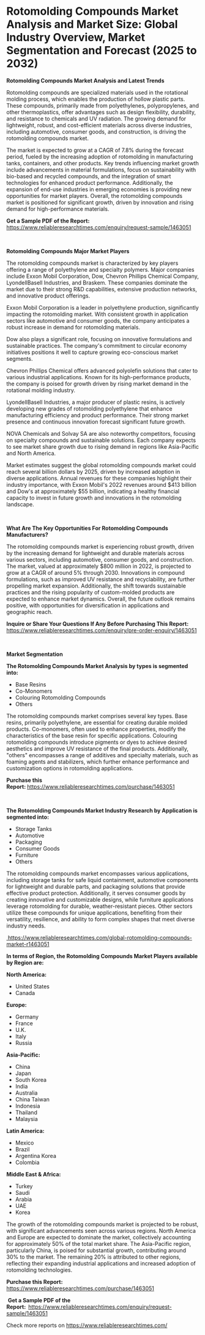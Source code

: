 <p><h1>Rotomolding Compounds Market Analysis and Market Size: Global Industry Overview, Market Segmentation and Forecast (2025 to 2032)</h1></p><p><strong>Rotomolding Compounds Market Analysis and Latest Trends</strong></p>
<p><p>Rotomolding compounds are specialized materials used in the rotational molding process, which enables the production of hollow plastic parts. These compounds, primarily made from polyethylenes, polypropylenes, and other thermoplastics, offer advantages such as design flexibility, durability, and resistance to chemicals and UV radiation. The growing demand for lightweight, robust, and cost-efficient materials across diverse industries, including automotive, consumer goods, and construction, is driving the rotomolding compounds market.</p><p>The market is expected to grow at a CAGR of 7.8% during the forecast period, fueled by the increasing adoption of rotomolding in manufacturing tanks, containers, and other products. Key trends influencing market growth include advancements in material formulations, focus on sustainability with bio-based and recycled compounds, and the integration of smart technologies for enhanced product performance. Additionally, the expansion of end-use industries in emerging economies is providing new opportunities for market players. Overall, the rotomolding compounds market is positioned for significant growth, driven by innovation and rising demand for high-performance materials.</p></p>
<p><strong>Get a Sample PDF of the Report:&nbsp;</strong> <a href="https://www.reliableresearchtimes.com/enquiry/request-sample/1463051?utm_campaign=3565&utm_medium=2&utm_source=Github&utm_content=ia&utm_term=03042025&utm_id=rotomolding-compounds">https://www.reliableresearchtimes.com/enquiry/request-sample/1463051</a></p>
<p>&nbsp;</p>
<p><strong>Rotomolding Compounds Major Market Players</strong></p>
<p><p>The rotomolding compounds market is characterized by key players offering a range of polyethylene and specialty polymers. Major companies include Exxon Mobil Corporation, Dow, Chevron Phillips Chemical Company, LyondellBasell Industries, and Braskem. These companies dominate the market due to their strong R&D capabilities, extensive production networks, and innovative product offerings.</p><p>Exxon Mobil Corporation is a leader in polyethylene production, significantly impacting the rotomolding market. With consistent growth in application sectors like automotive and consumer goods, the company anticipates a robust increase in demand for rotomolding materials.</p><p>Dow also plays a significant role, focusing on innovative formulations and sustainable practices. The company's commitment to circular economy initiatives positions it well to capture growing eco-conscious market segments.</p><p>Chevron Phillips Chemical offers advanced polyolefin solutions that cater to various industrial applications. Known for its high-performance products, the company is poised for growth driven by rising market demand in the rotational molding industry.</p><p>LyondellBasell Industries, a major producer of plastic resins, is actively developing new grades of rotomolding polyethylene that enhance manufacturing efficiency and product performance. Their strong market presence and continuous innovation forecast significant future growth.</p><p>NOVA Chemicals and Solvay SA are also noteworthy competitors, focusing on specialty compounds and sustainable solutions. Each company expects to see market share growth due to rising demand in regions like Asia-Pacific and North America.</p><p>Market estimates suggest the global rotomolding compounds market could reach several billion dollars by 2025, driven by increased adoption in diverse applications. Annual revenues for these companies highlight their industry importance, with Exxon Mobil's 2022 revenues around $413 billion and Dow's at approximately $55 billion, indicating a healthy financial capacity to invest in future growth and innovations in the rotomolding landscape.</p></p>
<p>&nbsp;</p>
<p><strong>What Are The Key Opportunities For Rotomolding Compounds Manufacturers?</strong></p>
<p><p>The rotomolding compounds market is experiencing robust growth, driven by the increasing demand for lightweight and durable materials across various sectors, including automotive, consumer goods, and construction. The market, valued at approximately $800 million in 2022, is projected to grow at a CAGR of around 5% through 2030. Innovations in compound formulations, such as improved UV resistance and recyclability, are further propelling market expansion. Additionally, the shift towards sustainable practices and the rising popularity of custom-molded products are expected to enhance market dynamics. Overall, the future outlook remains positive, with opportunities for diversification in applications and geographic reach.</p></p>
<p><strong>Inquire or Share Your Questions If Any Before Purchasing This Report:</strong> <a href="https://www.reliableresearchtimes.com/enquiry/pre-order-enquiry/1463051?utm_campaign=3565&utm_medium=2&utm_source=Github&utm_content=ia&utm_term=03042025&utm_id=rotomolding-compounds">https://www.reliableresearchtimes.com/enquiry/pre-order-enquiry/1463051</a></p>
<p>&nbsp;</p>
<p><strong>Market Segmentation</strong></p>
<p><strong>The Rotomolding Compounds Market Analysis by types is segmented into:</strong></p>
<p><ul><li>Base Resins</li><li>Co-Monomers</li><li>Colouring Rotomolding Compounds</li><li>Others</li></ul></p>
<p><p>The rotomolding compounds market comprises several key types. Base resins, primarily polyethylene, are essential for creating durable molded products. Co-monomers, often used to enhance properties, modify the characteristics of the base resin for specific applications. Colouring rotomolding compounds introduce pigments or dyes to achieve desired aesthetics and improve UV resistance of the final products. Additionally, "others" encompasses a range of additives and specialty materials, such as foaming agents and stabilizers, which further enhance performance and customization options in rotomolding applications.</p></p>
<p><strong>Purchase this Report:&nbsp;</strong><a href="https://www.reliableresearchtimes.com/purchase/1463051?utm_campaign=3565&utm_medium=2&utm_source=Github&utm_content=ia&utm_term=03042025&utm_id=rotomolding-compounds">https://www.reliableresearchtimes.com/purchase/1463051</a></p>
<p>&nbsp;</p>
<p><strong>The Rotomolding Compounds Market Industry Research by Application is segmented into:</strong></p>
<p><ul><li>Storage Tanks</li><li>Automotive</li><li>Packaging</li><li>Consumer Goods</li><li>Furniture</li><li>Others</li></ul></p>
<p><p>The rotomolding compounds market encompasses various applications, including storage tanks for safe liquid containment, automotive components for lightweight and durable parts, and packaging solutions that provide effective product protection. Additionally, it serves consumer goods by creating innovative and customizable designs, while furniture applications leverage rotomolding for durable, weather-resistant pieces. Other sectors utilize these compounds for unique applications, benefiting from their versatility, resilience, and ability to form complex shapes that meet diverse industry needs.</p></p>
<p><a href="https://www.reliableresearchtimes.com/global-rotomolding-compounds-market-r1463051?utm_campaign=3565&utm_medium=2&utm_source=Github&utm_content=ia&utm_term=03042025&utm_id=rotomolding-compounds">&nbsp;https://www.reliableresearchtimes.com/global-rotomolding-compounds-market-r1463051</a></p>
<p><strong>In terms of Region, the Rotomolding Compounds Market Players available by Region are:</strong></p>
<p>
    <p> <strong> North America: </strong>
        <ul>
            <li>United States</li>
            <li>Canada</li>
        </ul>
        </p> 
    <p> <strong> Europe: </strong>
        <ul>
            <li>Germany</li>
            <li>France</li>
            <li>U.K.</li>
            <li>Italy</li>
            <li>Russia</li>
        </ul>
        </p> 
    <p> <strong> Asia-Pacific: </strong>
        <ul>
            <li>China</li>
            <li>Japan</li>
            <li>South Korea</li>
            <li>India</li>
            <li>Australia</li>
            <li>China Taiwan</li>
            <li>Indonesia</li>
            <li>Thailand</li>
            <li>Malaysia</li>
        </ul>
        </p> 
    <p> <strong> Latin America: </strong>
        <ul>
            <li>Mexico</li>
            <li>Brazil</li>
            <li>Argentina Korea</li>
            <li>Colombia</li>
        </ul>
        </p> 
    <p> <strong> Middle East & Africa: </strong>
        <ul>
            <li>Turkey</li>
            <li>Saudi</li>
            <li>Arabia</li>
            <li>UAE</li>
            <li>Korea</li>
        </ul>
    </p>
    </p>
<p><p>The growth of the rotomolding compounds market is projected to be robust, with significant advancements seen across various regions. North America and Europe are expected to dominate the market, collectively accounting for approximately 50% of the total market share. The Asia-Pacific region, particularly China, is poised for substantial growth, contributing around 30% to the market. The remaining 20% is attributed to other regions, reflecting their expanding industrial applications and increased adoption of rotomolding technologies.</p></p>
<p><strong>Purchase this Report: </strong><a href="https://www.reliableresearchtimes.com/purchase/1463051?utm_campaign=3565&utm_medium=2&utm_source=Github&utm_content=ia&utm_term=03042025&utm_id=rotomolding-compounds">https://www.reliableresearchtimes.com/purchase/1463051</a></p>
<p>&nbsp;<strong>Get a Sample PDF of the Report:&nbsp;&nbsp;</strong><a href="https://www.reliableresearchtimes.com/enquiry/request-sample/1463051?utm_campaign=3565&utm_medium=2&utm_source=Github&utm_content=ia&utm_term=03042025&utm_id=rotomolding-compounds">https://www.reliableresearchtimes.com/enquiry/request-sample/1463051</a></p>
<p><strong></strong></p>
<p>Check more reports on <a href="https://www.reliableresearchtimes.com/?utm_campaign=3565&utm_medium=2&utm_source=Github&utm_content=ia&utm_term=03042025&utm_id=rotomolding-compounds">https://www.reliableresearchtimes.com/</a></p>